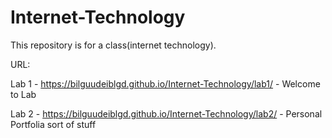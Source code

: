 # Internet-Technology
This repository is for a class(internet technology).

URL: 


Lab 1 - https://bilguudeiblgd.github.io/Internet-Technology/lab1/ - Welcome to Lab

Lab 2 - https://bilguudeiblgd.github.io/Internet-Technology/lab2/ - Personal Portfolia sort of stuff
